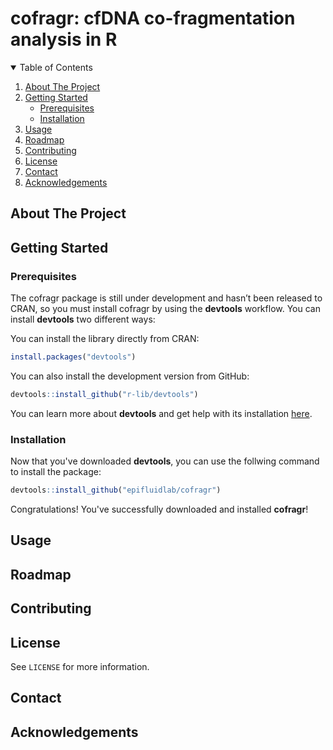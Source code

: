 # cofragr: cfDNA co-fragmentation analysis in R

<details open="open">
  <summary>Table of Contents</summary>
  <ol>
    <li>
      <a href="#about-the-project">About The Project</a>
    </li>
    <li>
      <a href="#getting-started">Getting Started</a>
      <ul>
        <li><a href="#prerequisites">Prerequisites</a></li>
        <li><a href="#installation">Installation</a></li>
      </ul>
    </li>
    <li><a href="#usage">Usage</a></li>
    <li><a href="#roadmap">Roadmap</a></li>
    <li><a href="#contributing">Contributing</a></li>
    <li><a href="#license">License</a></li>
    <li><a href="#contact">Contact</a></li>
    <li><a href="#acknowledgements">Acknowledgements</a></li>
  </ol>
</details>

## About The Project

## Getting Started

### Prerequisites

The cofragr package is still under development and hasn’t been released to CRAN, so you must install cofragr by using the **devtools** workflow. You can install **devtools** two different ways:

You can install the library directly from CRAN:

```R
install.packages("devtools")
```

You can also install the development version from GitHub:

```R
devtools::install_github("r-lib/devtools")
```

You can learn more about **devtools** and get help with its installation [here](https://devtools.r-lib.org/).

### Installation

Now that you've downloaded **devtools**, you can use the follwing command to install the package:

```R
devtools::install_github("epifluidlab/cofragr")
```

Congratulations! You've successfully downloaded and installed **cofragr**!

## Usage

## Roadmap

## Contributing

## License

See `LICENSE` for more information.

## Contact

## Acknowledgements

